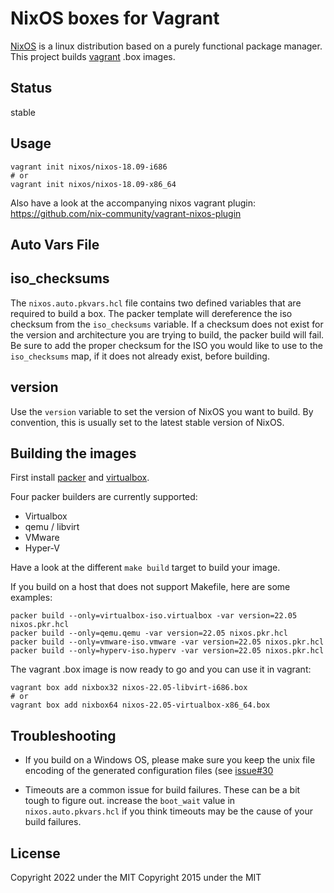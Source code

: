 NixOS boxes for Vagrant
=======================

[NixOS](http://nixos.org) is a linux distribution based on a purely functional
package manager. This project builds [vagrant](http://vagrantup.com) .box
images.

Status
------

stable

Usage
-----

```
vagrant init nixos/nixos-18.09-i686
# or
vagrant init nixos/nixos-18.09-x86_64
```

Also have a look at the accompanying nixos vagrant plugin:
https://github.com/nix-community/vagrant-nixos-plugin

Auto Vars File
--------------

## iso_checksums

The `nixos.auto.pkvars.hcl` file contains two defined variables that are
required to build a box. The packer template will dereference the iso checksum
from the `iso_checksums` variable. If a checksum does not exist for the version
and architecture you are trying to build, the packer build will fail. Be sure
to add the proper checksum for the ISO you would like to use to the
`iso_checksums` map, if it does not already exist, before building.

## version

Use the `version` variable to set the version of NixOS you want to build. By
convention, this is usually set to the latest stable version of NixOS.

Building the images
-------------------

First install [packer](http://packer.io) and
[virtualbox](https://www.virtualbox.org/).

Four packer builders are currently supported:
- Virtualbox
- qemu / libvirt
- VMware
- Hyper-V

Have a look at the different `make build` target to build your image.

If you build on a host that does not support Makefile, here are some examples:
```
packer build --only=virtualbox-iso.virtualbox -var version=22.05 nixos.pkr.hcl
packer build --only=qemu.qemu -var version=22.05 nixos.pkr.hcl
packer build --only=vmware-iso.vmware -var version=22.05 nixos.pkr.hcl
packer build --only=hyperv-iso.hyperv -var version=22.05 nixos.pkr.hcl
```

The vagrant .box image is now ready to go and you can use it in vagrant:

```
vagrant box add nixbox32 nixos-22.05-libvirt-i686.box
# or
vagrant box add nixbox64 nixos-22.05-virtualbox-x86_64.box
```
Troubleshooting
-----------------

* If you build on a Windows OS, please make sure you keep the unix file
  encoding of the generated configuration files (see [issue\#30](https://github.com/nix-community/nixbox/issues/30)

* Timeouts are a common issue for build failures. These can be a bit tough to
  figure out. increase the `boot_wait` value in `nixos.auto.pkvars.hcl` if you
  think timeouts may be the cause of your build failures.

License
-------

Copyright 2022 under the MIT
Copyright 2015 under the MIT
